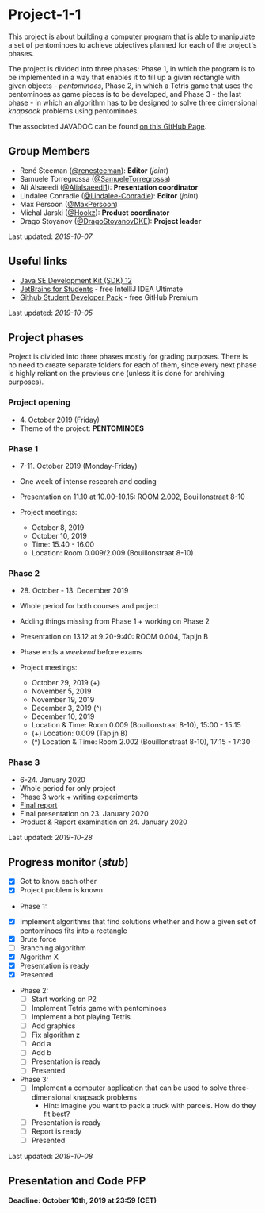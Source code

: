 # Project-1-1
This project is about building a computer program that is able to manipulate a set of pentominoes to achieve objectives planned for each of the project's phases.

The project is divided into three phases: Phase 1, in which the program is to be implemented in a way that enables it to fill up a given rectangle with given objects - *pentominoes*, Phase 2, in which a Tetris game that uses the pentominoes as game pieces is to be developed, and Phase 3 - the last phase - in which an algorithm has to be designed to solve three dimensional *knapsack* problems using pentominoes.

The associated JAVADOC can be found [on this GitHub Page](https://hookz.github.io/pentominoes/).


## Group Members
* René Steeman ([@renesteeman](https://github.com/renesteeman)): **Editor** (*joint*)
* Samuele Torregrossa ([@SamueleTorregrossa](https://github.com/SamueleTorregrossa))
* Ali Alsaeedi ([@Alialsaeedi1](https://github.com/Alialsaeedi1)): **Presentation coordinator**
* Lindalee Conradie ([@Lindalee-Conradie](https://github.com/Lindalee-Conradie)): **Editor** (*joint*)
* Max Persoon ([@MaxPersoon](https://github.com/MaxPersoon))
* Michal Jarski ([@Hookz](https://github.com/Hookz)): **Product coordinator**
* Drago Stoyanov ([@DragoStoyanovDKE](https://github.com/DragoStoyanovDKE)): **Project leader**

Last updated: *2019-10-07*

## Useful links
* [Java SE Development Kit (SDK) 12](https://www.oracle.com/technetwork/java/javase/downloads/jdk12-downloads-5295953.html)
* [JetBrains for Students](https://www.jetbrains.com/student/) - free IntelliJ IDEA Ultimate
* [Github Student Developer Pack](https://education.github.com/pack) - free GitHub Premium

Last updated: *2019-10-05*

## Project phases
Project is divided into three phases mostly for grading purposes. There is no need to create separate folders for each of them, since every next phase is highly reliant on the previous one (unless it is done for archiving purposes).

### Project opening
* 4\. October 2019 (Friday)
* Theme of the project: **PENTOMINOES**

### Phase 1
* 7-11\. October 2019 (Monday-Friday)
* One week of intense research and coding
* Presentation on 11\.10 at 10.00-10.15: ROOM 2.002, Bouillonstraat 8-10

* Project meetings:
  * October 8, 2019
  * October 10, 2019
  * Time: 15.40 - 16.00
  * Location: Room 0.009/2.009 (Bouillonstraat 8-10)

### Phase 2
* 28\. October - 13\. December 2019
* Whole period for both courses and project
* Adding things missing from Phase 1 + working on Phase 2
* Presentation on 13\.12 at 9:20-9:40: ROOM 0.004, Tapijn B
* Phase ends a *weekend* before exams

* Project meetings:
  * October 29, 2019 (+)
  * November 5, 2019
  * November 19, 2019
  * December 3, 2019 (^)
  * December 10, 2019
  * Location & Time: Room 0.009 (Bouillonstraat 8-10), 15:00 - 15:15
  * (+) Location: 0.009 (Tapijn B)
  * (^) Location & Time: Room 2.002 (Bouillonstraat 8-10), 17:15 - 17:30

### Phase 3
* 6-24\. January 2020
* Whole period for only project
* Phase 3 work + writing experiments
* [Final report](https://www.researchgate.net/publication/338749799_3D_Knapsack_Problem)
* Final presentation on 23\. January 2020
* Product & Report examination on 24\. January 2020

Last updated: *2019-10-28*

## Progress monitor (*stub*)
- [x] Got to know each other
- [x] Project problem is known
* Phase 1:
 - [x] Implement algorithms that find solutions whether and how a given set of pentominoes fits into a rectangle
  - [x] Brute force
  - [ ] Branching algorithm
  - [x] Algorithm X
 - [x] Presentation is ready
 - [x] Presented

* Phase 2:
  - [ ] Start working on P2
  - [ ] Implement Tetris game with pentominoes
  - [ ] Implement a bot playing Tetris
  - [ ] Add graphics
  - [ ] Fix algorithm z
  - [ ] Add a
  - [ ] Add b
  - [ ] Presentation is ready
  - [ ] Presented

* Phase 3:
  - [ ] Implement a computer application that can be used to solve three-
  dimensional knapsack problems
    - Hint: Imagine you want to pack a truck with parcels. How do they fit best?
  - [ ] Presentation is ready
  - [ ] Report is ready
  - [ ] Presented

Last updated: *2019-10-08*

## Presentation and Code PFP

**Deadline: October 10th, 2019 at 23:59 (CET)**
